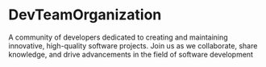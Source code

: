 # DevTeamOrganization
A community of developers dedicated to creating and maintaining innovative, high-quality software projects. Join us as we collaborate, share knowledge, and drive advancements in the field of software development
